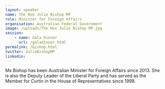```yaml
---
layout: speaker
name: The Hon Julie Bishop MP
role: Minister for Foreign Affairs
organisation: Australian Federal Government
image: /uploads/The Hon Julie Bishop MP.jpg
session:
    - name: Gala Dinner
      url: /galadinner.html
permalink: /bishop.html
twitter: JulieBishopMP
linkedin:
---
```

Ms Bishop has been Australian Minister for Foreign Affairs since 2013. She is also the Deputy Leader of the Liberal Party and has served as the Member for Curtin in the House of Representatives since 1998.